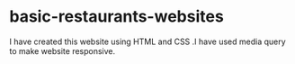 # basic-restaurants-websites
I have created this website using HTML and CSS .I have used media query to make website responsive.
